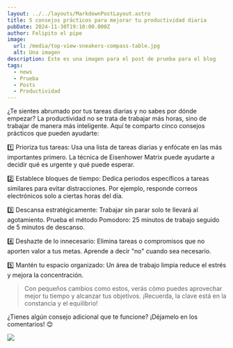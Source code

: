 ```yaml
---
layout: ../../layouts/MarkdownPostLayout.astro
title: 5 consejos prácticos para mejorar tu productividad diaria
pubDate: 2024-11-30T19:10:00.000Z
author: Felipito el pipe
image:
  url: /media/top-view-sneakers-compass-table.jpg
  alt: Una imagen
description: Este es una imagen para el post de prueba para el blog
tags:
  - news
  - Prueba
  - Posts
  - Productividad
---
```

¿Te sientes abrumado por tus tareas diarias y no sabes por dónde empezar? La productividad no se trata de trabajar más horas, sino de trabajar de manera más inteligente. Aquí te comparto cinco consejos prácticos que pueden ayudarte:

1️⃣ Prioriza tus tareas: Usa una lista de tareas diarias y enfócate en las más importantes primero. La técnica de Eisenhower Matrix puede ayudarte a decidir qué es urgente y qué puede esperar.

2️⃣ Establece bloques de tiempo: Dedica periodos específicos a tareas similares para evitar distracciones. Por ejemplo, responde correos electrónicos solo a ciertas horas del día.

3️⃣ Descansa estratégicamente: Trabajar sin parar solo te llevará al agotamiento. Prueba el método Pomodoro: 25 minutos de trabajo seguido de 5 minutos de descanso.

4️⃣ Deshazte de lo innecesario: Elimina tareas o compromisos que no aporten valor a tus metas. Aprende a decir "no" cuando sea necesario.

5️⃣ Mantén tu espacio organizado: Un área de trabajo limpia reduce el estrés y mejora la concentración.

> Con pequeños cambios como estos, verás cómo puedes aprovechar mejor tu tiempo y alcanzar tus objetivos. ¡Recuerda, la clave está en la constancia y el equilibrio!

¿Tienes algún consejo adicional que te funcione? ¡Déjamelo en los comentarios! 😊

![](src/assets/img/car-modern.png)
